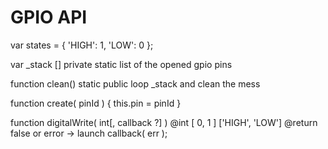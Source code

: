 GPIO API
======================================================

var states = {
    'HIGH': 1,
    'LOW': 0
};

var _stack [] private static
    list of the opened gpio pins



function clean()
    static public
    loop _stack and clean the mess

function create( pinId ) {
    this.pin = pinId
}

function digitalWrite( int[, callback ?] )
    @int    [ 0, 1 ] ['HIGH', 'LOW']
    @return false or error
        -> launch callback( err );